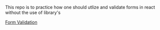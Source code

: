 This repo is to practice how one should utlize and validate forms in react without the use of library's




[Form Validation](https://master--lighthearted-gumdrop-5f87d6.netlify.app/)
